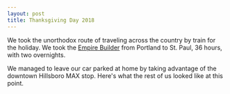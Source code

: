 ```yaml
---
layout: post
title: Thanksgiving Day 2018
---
```

We took the unorthodox route of traveling across the country by train
for the holiday. We took the
[Empire Builder](https://en.wikipedia.org/wiki/Empire_Builder) from
Portland to St. Paul, 36 hours, with two overnights.

We managed to leave our car parked at home by taking advantage of the
downtown Hillsboro 
MAX stop. Here's what the rest of us looked like at this point.
